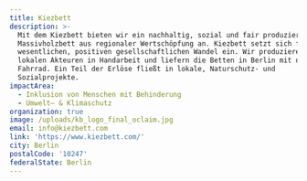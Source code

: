 ```yaml
---
title: Kiezbett
description: >-
  Mit dem Kiezbett bieten wir ein nachhaltig, sozial und fair produziertes Öko
  Massivholzbett aus regionaler Wertschöpfung an. Kiezbett setzt sich für einen
  wesentlichen, positiven gesellschaftlichen Wandel ein. Wir produzieren mit
  lokalen Akteuren in Handarbeit und liefern die Betten in Berlin mit dem
  Fahrrad. Ein Teil der Erlöse fließt in lokale, Naturschutz- und
  Sozialprojekte.
impactArea:
  - Inklusion von Menschen mit Behinderung
  - Umwelt– & Klimaschutz
organization: true
image: /uploads/kb_logo_final_oclaim.jpg
email: info@kiezbett.com
link: 'https://www.kiezbett.com/'
city: Berlin
postalCode: '10247'
federalState: Berlin
---
```


